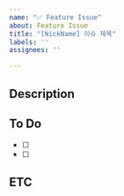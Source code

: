 ```yaml
---
name: "✅ Feature Issue"
about: Feature Issue
title: "[NickName] 이슈 제목"
labels: ''
assignees: ''

---
```


## Description

## To Do
- [ ]
- [ ]

## ETC
